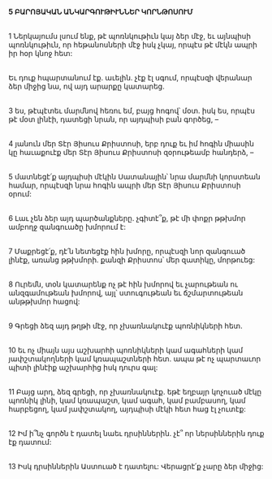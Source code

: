 **5 ԲԱՐՈՅԱԿԱՆ ԱՆԿԱՐԳՈՒԹԻՒՆՆԵՐ ԿՈՐՆԹՈՍՈՒՄ**

\
1 Ներկայումս լսում ենք, թէ պոռնկութիւն կայ ձեր մէջ, եւ այնպիսի պոռնկութիւն, որ հեթանոսների մէջ իսկ չկայ, որպէս թէ մէկն ապրի իր հօր կնոջ հետ:

\
 Եւ դուք հպարտանում էք. աւելին. չէք էլ սգում, որպէսզի վերանար ձեր միջից նա, ով այդ արարքը կատարեց.

\
3 ես, թէպէտեւ մարմնով հեռու եմ, բայց հոգով՝ մօտ. իսկ ես, որպէս թէ մօտ լինէի, դատեցի նրան, որ այդպիսի բան գործեց, –

\
4 յանուն մեր Տէր Յիսուս Քրիստոսի, երբ դուք եւ իմ հոգին միասին կը հաւաքուէք մեր Տէր Յիսուս Քրիստոսի զօրութեամբ հանդերձ, –

\
5 մատնեցէ՛ք այդպիսի մէկին Սատանային՝ նրա մարմնի կորստեան համար, որպէսզի նրա հոգին ապրի մեր Տէր Յիսուս Քրիստոսի օրում:

\
6 Լաւ չեն ձեր այդ պարծանքները. չգիտէ՞ք, թէ մի փոքր թթխմոր ամբողջ զանգուածը խմորում է:

\
7 Մաքրեցէ՛ք, դէ՛ն նետեցէք հին խմորը, որպէսզի նոր զանգուած լինէք, առանց թթխմորի. քանզի Քրիստոս՝ մեր զատիկը, մորթուեց:

\
8 Ուրեմն, տօն կատարենք ոչ թէ հին խմորով եւ չարութեան ու անզգամութեան խմորով, այլ՝ ստուգութեան եւ ճշմարտութեան անթթխմոր հացով:

\
9 Գրեցի ձեզ այդ թղթի մէջ, որ չխառնակուէք պոռնիկների հետ.

\
10 եւ ոչ միայն այս աշխարհի պոռնիկների կամ ագահների կամ յափշտակողների կամ կռապաշտների հետ. ապա թէ ոչ պարտաւոր պիտի լինէիք աշխարհից իսկ դուրս գալ:

\
11 Բայց արդ, ձեզ գրեցի, որ չխառնակուէք. եթէ եղբայր կոչուած մէկը պոռնիկ լինի, կամ կռապաշտ, կամ ագահ, կամ բամբասող, կամ հարբեցող, կամ յափշտակող, այդպիսի մէկի հետ հաց էլ չուտէք:

\
12 Իմ ի՞նչ գործն է դատել նաեւ դրսիններին. չէ՞ որ ներսիններին դուք էք դատում:

\
13 Իսկ դրսիններին Աստուած է դատելու: Վերացրէ՛ք չարը ձեր միջից:
